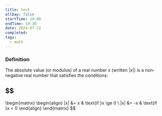 ```yaml
---
title: test
allDay: false
startTime: 19:00
endTime: 19:30
date: 2024-07-22
completed: 
tags:
  - math
---
```

### **Definition** 

The absolute value (or modulus) of a real number x (written $| x |$) is a non-negative real number that satisfies the conditions:

## $$
\begin{matrix}
	\begin{align}
		|x| &= x   & \text{if }x \ge 0 \\ 
		|x| &= -x  & \text{if }x < 0
	\end{align}
\end{matrix}
$$


